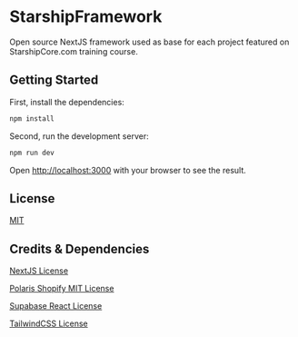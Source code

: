 # StarshipFramework

Open source NextJS framework used as base for each project featured on StarshipCore.com training course.

## Getting Started

First, install the dependencies:

```bash
npm install
```

Second, run the development server:

```bash
npm run dev
```

Open [http://localhost:3000](http://localhost:3000) with your browser to see the result.

## License

[MIT](https://choosealicense.com/licenses/mit/)

## Credits & Dependencies

[NextJS License](https://github.com/vercel/next.js/blob/canary/license.md)

[Polaris Shopify MIT License](https://github.com/Shopify/polaris)

[Supabase React License](https://github.com/tmm/react-supabase/blob/main/LICENSE)

[TailwindCSS License](https://tailwindui.com/license)
